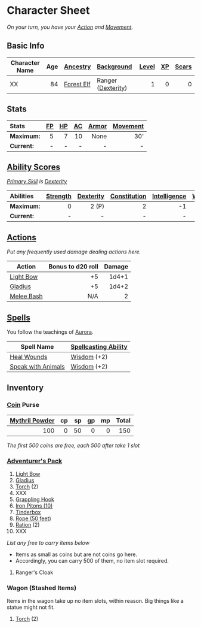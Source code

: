 # Character Sheet

*On your turn, you have your [Action](../../../../Game%20Procedures/Core%20Procedures/Action.md) and [Movement](../../../../Game%20Procedures/Combat/Movement.md).*

## Basic Info

| Character Name | Age | [Ancestry](../../../../Player%20Characters/Ancenstries/Ancestry.md)                              | [Background](../../../../Player%20Characters/Backgrounds/Background.md)                   | [Level](../../../../Player%20Characters/Derived%20Statistics/Level.md) | [XP](../../../../Player%20Characters/Derived%20Statistics/Experience%20Points.md) | [Scars](../../../../Player%20Characters/Derived%20Statistics/Scars.md) |
| -------------- | --: | :-------------------------------------------------------------------------------------------- | :------------------------------------------------------------------------------------- | ------------------------------------------------------------------: | -----------------------------------------------------------------------------: | ------------------------------------------------------------------: |
| XX             |  84 | [Forest Elf](../../../../Player%20Characters/Ancenstries/The%20People%20of%20Mithrinia/Elves.md) | Ranger ([Dexterity](../../../../Player%20Characters/The%20Ability%20Scores/Dexterity.md)) |                                                                   1 |                                                                              0 |                                                                   0 |

## Stats

| Stats        | [FP](../../../../Player%20Characters/Derived%20Statistics/Fatigue%20Points.md) | [HP](../../../../Player%20Characters/Derived%20Statistics/Health%20Points.md) | [AC](../../../../Player%20Characters/Derived%20Statistics/Armor%20Class.md) | [Armor](../../../../Items%20and%20Gear/Armor/Armor.md) | [Movement](../../../../Game%20Procedures/Combat/Movement.md) |
| :----------- | --------------------------------------------------------------------------: | -------------------------------------------------------------------------: | -----------------------------------------------------------------------: | --------------------------------------------------: | --------------------------------------------------------: |
| **Maximum:** |                                                                           5 |                                                                          7 |                                                                       10 |                                                None |                                                       30' |
| **Current:** |                                                                           - |                                                                          - |                                                                        - |                                                   - |                                                         - |

## [Ability Scores](../../../../Player%20Characters/The%20Ability%20Scores/Ability%20Scores.md)

*[Primary Skill](../../../../Player%20Characters/Backgrounds/Primary%20Skill.md) is [Dexterity](../../../../Player%20Characters/The%20Ability%20Scores/Dexterity.md)*

| Abilities    | [Strength](../../../../Player%20Characters/The%20Ability%20Scores/Strength.md) | [Dexterity](../../../../Player%20Characters/The%20Ability%20Scores/Dexterity.md) | [Constitution](../../../../Player%20Characters/The%20Ability%20Scores/Constitution.md) | [Intelligence](../../../../Player%20Characters/The%20Ability%20Scores/Intelligence.md) | [Wisdom](../../../../Player%20Characters/The%20Ability%20Scores/Wisdom.md)<br> | [Charisma](../../../../Player%20Characters/The%20Ability%20Scores/Charisma.md)<br> |
| :----------- | -----------------------------------------------------------------------------: | -------------------------------------------------------------------------------: | -------------------------------------------------------------------------------------: | -------------------------------------------------------------------------------------: | -----------------------------------------------------------------------------: | ---------------------------------------------------------------------------------: |
| **Maximum:** |                                                                              0 |                                                                            2 (P) |                                                                                      2 |                                                                                     -1 |                                                                              2 |                                                                                 -2 |
| **Current:** |                                                                              - |                                                                                - |                                                                                      - |                                                                                      - |                                                                              - |                                                                                  - |

## [Actions](../../../../Game%20Procedures/Core%20Procedures/Action.md)

*Put any frequently used damage dealing actions here.*

| Action                                                                                        | Bonus to d20 roll | Damage |
| --------------------------------------------------------------------------------------------- | ----------------: | -----: |
| [Light Bow](../../../../Items%20and%20Gear/Weapons/Ranged%20Weapons/Light%20Bow.md)           |                +5 |  1d4+1 |
| [Gladius](../../../../Items%20and%20Gear/Weapons/Melee%20Weapons/Small%20Skilled%20Weapon.md) |                +5 |  1d4+2 |
| [Melee Bash](../../../../Game%20Procedures/Combat/Melee%20Attack.md#Melee%20Bash)             |               N/A |      2 |

## [Spells](../../../../Magic/Spells.md)

You follow the teachings of [Aurora](../../../../Magic/Deities/Mithrinian%20Pantheons/Mithrinian%20Deities/Aurora.md).

| Spell Name                                                                                          | [Spellcasting Ability](../../../../Magic/Spellcasting/Spellcasting%20Ability.md) |
| --------------------------------------------------------------------------------------------------- | ----------------------------------------------------------------------------- |
| [Heal Wounds](../../../../Magic/Spells/Spells%20by%20Level/Level%201/Heal%20Wounds.md)                 | [Wisdom](../../../../Player%20Characters/The%20Ability%20Scores/Wisdom.md) (+2)  |
| [Speak with Animals](../../../../Magic/Spells/Spells%20by%20Level/Level%201/Speak%20with%20Animals.md) | [Wisdom](../../../../Player%20Characters/The%20Ability%20Scores/Wisdom.md) (+2)  |

## Inventory

### [Coin](../../../../Resources%20for%20GMs/Economy/Coins.md) Purse

| [Mythril Powder](../../../../Magic/Spellcasting/Mythril.md) |  cp |  sp |  gp |  mp | Total |
| ------------------------------------------: | --: | --: | --: | --: | ----: |
|                                         100 |   0 |  50 |   0 |   0 |   150 |

*The first 500 coins are free, each 500 after take 1 slot*

### [Adventurer's Pack](../../../../Items%20and%20Gear/Gear/100%20Coins/Adventurer's%20Pack.md)

1. [Light Bow](../../../../Items%20and%20Gear/Weapons/Ranged%20Weapons/Light%20Bow.md)
2. [Gladius](../../../../Items%20and%20Gear/Weapons/Melee%20Weapons/Small%20Skilled%20Weapon.md)
3. [Torch](../../../../Items%20and%20Gear/Gear/1%20Coin/Torch.md) (2)
4. XXX
5. [Grappling Hook](../../../../Items%20and%20Gear/Gear/25%20Coins/Grappling%20Hook.md)
6. [Iron Pitons (10)](../../../../Items%20and%20Gear/Gear/10%20Coins/Iron%20Piton.md)
7. [Tinderbox](../../../../Items%20and%20Gear/Gear/10%20Coins/Tinderbox.md)
8. [Rope (50 feet)](../../../../Items%20and%20Gear/Gear/50%20Coins/Rope%20(50%20feet).md)
9. [Ration](../../../../Items%20and%20Gear/Gear/1%20Coin/Ration.md) (2)
10. XXX

*List any free to carry items below*
- Items as small as coins but are not coins go here.
- Accordingly, you can carry 500 of them, no item slot required.

1. Ranger's Cloak

### Wagon (Stashed Items)

Items in the wagon take up no item slots, within reason. Big things like a statue might not fit.

1. [Torch](../../../../Items%20and%20Gear/Gear/1%20Coin/Torch.md) (2)
